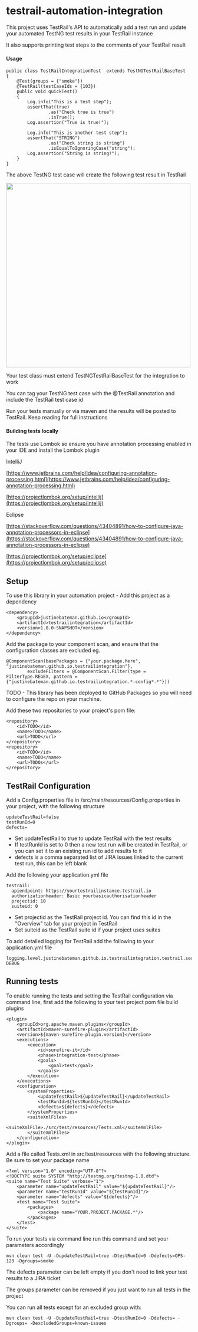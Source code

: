 # testrail-automation-integration

This project uses TestRail's API to automatically add a test run and update your automated TestNG test results in your TestRail instance

It also supports printing test steps to the comments of your TestRail result

#### Usage

```
public class TestRailIntegrationTest  extends TestNGTestRailBaseTest
{
    @Test(groups = {"smoke"})
    @TestRail(testCaseIds = {103})
    public void quickTest()
    {
        Log.info("This is a test step");
        assertThat(true)
                .as("Check true is true")
                .isTrue();
        Log.assertion("True is true!");
        
        Log.info("This is another test step");
        assertThat("STRING")
                .as("Check string is string")
                .isEqualToIgnoringCase("string");
        Log.assertion("String is string!");
    }
}
```

The above TestNG test case will create the following test result in TestRail

<img src="https://i.imgur.com/ADrFTFa.png" width="500" >

Your test class must extend TestNGTestRailBaseTest for the integration to work

You can tag your TestNG test case with the @TestRail annotation and include the TestRail test case id

Run your tests manually or via maven and the results will be posted to TestRail. Keep reading for full instructions

#### Building tests locally
The tests use Lombok so ensure you have annotation processing enabled in your IDE and install the Lombok plugin

IntelliJ

[https://www.jetbrains.com/help/idea/configuring-annotation-processing.html](https://www.jetbrains.com/help/idea/configuring-annotation-processing.html)

[https://projectlombok.org/setup/intellij](https://projectlombok.org/setup/intellij)

Eclipse

[https://stackoverflow.com/questions/43404891/how-to-configure-java-annotation-processors-in-eclipse](https://stackoverflow.com/questions/43404891/how-to-configure-java-annotation-processors-in-eclipse)

[https://projectlombok.org/setup/eclipse](https://projectlombok.org/setup/eclipse)

## Setup
To use this library in your automation project - Add this project as a dependency
```
<dependency>
    <groupId>justinebateman.github.io</groupId>
    <artifactId>testrailintegration</artifactId>
    <version>1.0.0-SNAPSHOT</version>
</dependency>
```

Add the package to your component scan, and ensure that the configuration classes are excluded eg.

```
@ComponentScan(basePackages = {"your.package.here", "justinebateman.github.io.testrailintegration"},
        excludeFilters = @ComponentScan.Filter(type = FilterType.REGEX, pattern = {"justinebateman.github.io.testrailintegration.*.config*.*"}))
```

TODO - This library has been deployed to GitHub Packages so you will need to configure the repo on your machine.

Add these two repositories to your project's pom file:

```
<repository>
    <id>TODO</id>
    <name>TODO</name>
    <url>TODO</url>
</repository>
<repository>
    <id>TODO</id>
    <name>TODO</name>
    <url>TODOs</url>
</repository>
```

## TestRail Configuration
Add a Config.properties file in /src/main/resources/Config.properties in your project, with the following structure

```
updateTestRail=false
testRunId=0
defects=
```

- Set updateTestRail to true to update TestRail with the test results
- If testRunId is set to 0 then a new test run will be created in TestRail, or you can set it to an existing run id to add results to it
- defects is a comma separated list of JIRA issues linked to the current test run, this can be left blank

Add the following your application.yml file

```
testrail:
  apiendpoint: https://yourtestrailinstance.testrail.io
  authorizationheader: Basic yourbasicauthorisationheader
  projectid: 10
  suiteid: 0
```

- Set projectid as the TestRail project id. You can find this id in the "Overview" tab for your project in TestRail
- Set suiteid as the TestRail suite id if your project uses suites

To add detailed logging for TestRail add the following to your application.yml file

```
logging.level.justinebateman.github.io.testrailintegration.testrail.service: DEBUG
```

## Running tests

To enable running the tests and setting the TestRail configuration via command line, first add the following to your test project pom file build plugins

```
<plugin>
    <groupId>org.apache.maven.plugins</groupId>
    <artifactId>maven-surefire-plugin</artifactId>
    <version>${maven-surefire-plugin.version}</version>
    <executions>
        <execution>
            <id>surefire-it</id>
            <phase>integration-test</phase>
            <goals>
                <goal>test</goal>
            </goals>
        </execution>
    </executions>
    <configuration>
        <systemProperties>
            <updateTestRail>${updateTestRail}</updateTestRail>
            <testRunId>${testRunId}</testRunId>
            <defects>${defects}</defects>
        </systemProperties>
        <suiteXmlFiles>
            <suiteXmlFile>./src/test/resources/Tests.xml</suiteXmlFile>
        </suiteXmlFiles>
    </configuration>
</plugin>
```

Add a file called Tests.xml in src/test/resources with the following structure. Be sure to set your package name


```
<?xml version="1.0" encoding="UTF-8"?>
<!DOCTYPE suite SYSTEM "http://testng.org/testng-1.0.dtd">
<suite name="Test Suite" verbose="1">
    <parameter name="updateTestRail" value="${updateTestRail}"/>
    <parameter name="testRunId" value="${testRunId}"/>
    <parameter name="defects" value="${defects}"/>
    <test name="Test Suite">
        <packages>
            <package name="YOUR.PROJECT.PACKAGE.*"/>
        </packages>
    </test>
</suite>
```


To run your tests via command line run this command and set your parameters accordingly

```
mvn clean test -U -DupdateTestRail=true -DtestRunId=0 -Ddefects=OPS-123 -Dgroups=smoke
```

The defects parameter can be left empty if you don't need to link your test results to a JIRA ticket

The groups parameter can be removed if you just want to run all tests in the project

You can run all tests except for an excluded group with:

```
mvn clean test -U -DupdateTestRail=true -DtestRunId=0 -Ddefects= -Dgroups= -DexcludedGroups=known-issues
```